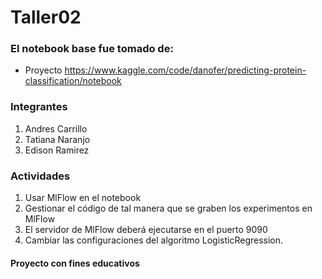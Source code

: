 # Taller02
### El notebook base fue tomado de:

* Proyecto https://www.kaggle.com/code/danofer/predicting-protein-classification/notebook

### Integrantes
1. Andres Carrillo
2. Tatiana Naranjo
3. Edison Ramirez

### Actividades
1. Usar MlFlow en el notebook
2. Gestionar el código de tal manera que se graben los experimentos en MlFlow
3. El servidor de MlFlow deberá ejecutarse en el puerto 9090
4. Cambiar las configuraciones del algoritmo LogisticRegression.


#### Proyecto con fines educativos

